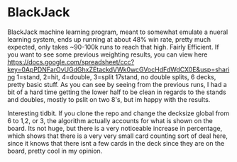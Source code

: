 BlackJack
=========

BlackJack machine learning program, meant to somewhat emulate a nueral learning system, ends up running at about 48% win rate, pretty much expected, only takes ~90-100k runs to reach that high. Fairly Efficient. If you want to see some previous weighting results, you can view here 
https://docs.google.com/spreadsheet/ccc?key=0ApPDNFarOvUGdGhxZEtackdVWk0wcGVocHdFdWdCX0E&usp=sharing
1=stand, 2=hit, 4=double, 3=split
17stand, no double splits, 6 decks, pretty basic stuff. 
As you can see by seeing from the previous runs, I had a bit of a hard time getting the lower half to be clean in regards to the stands and doubles, mostly to pslit on two 8's, but im happy with the results. 

Interesting tidbit. If you clone the repo and change the decksize global from 6 to 1,2, or 3, the algorithm actually accounts for what is shown on the board. Its not huge, but there is a very noticeable increase in percentage, which shows that there is a very very small card counting sort of deal here, since it knows that there isnt a few cards in the deck since they are on the board, pretty cool in my opinion.
